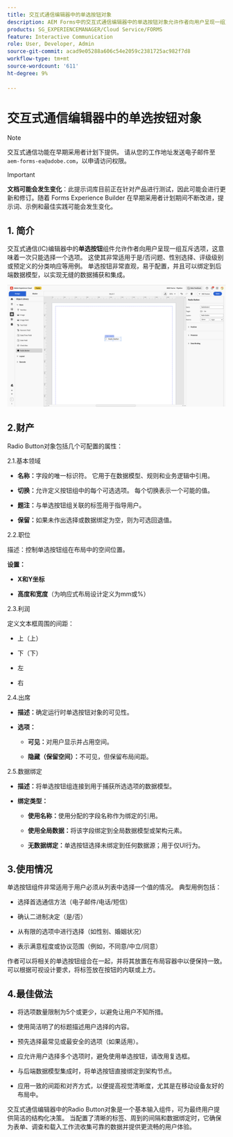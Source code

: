 ```yaml
---
title: 交互式通信编辑器中的单选按钮对象
description: AEM Forms中的交互式通信编辑器中的单选按钮对象允许作者向用户呈现一组互斥选项，这意味着一次只能选择一个选项。
products: SG_EXPERIENCEMANAGER/Cloud Service/FORMS
feature: Interactive Communication
role: User, Developer, Admin
source-git-commit: acad9e05288a606c54e2059c2381725ac982f7d8
workflow-type: tm+mt
source-wordcount: '611'
ht-degree: 9%

---
```



# 交互式通信编辑器中的单选按钮对象

>[!NOTE]
>
> 交互式通信功能在早期采用者计划下提供。 请从您的工作地址发送电子邮件至 `aem-forms-ea@adobe.com`，以申请访问权限。

>[!IMPORTANT]
>
> **文档可能会发生变化**：此提示词库目前正在针对产品进行测试，因此可能会进行更新和修订。随着 Forms Experience Builder 在早期采用者计划期间不断改进，提示词、示例和最佳实践可能会发生变化。

## &#x200B;1. 简介

交互式通信(IC)编辑器中的&#x200B;**单选按钮**组件允许作者向用户呈现一组互斥选项，这意味着一次只能选择一个选项。 这使其非常适用于是/否问题、性别选择、评级级别或预定义的分类响应等用例。
单选按钮非常直观，易于配置，并且可以绑定到后端数据模型，以实现无缝的数据捕获和集成。

![查找IC文档](/help/forms/interactive-communication/assets/radio.png)

## 2.财产

Radio Button对象包括几个可配置的属性：

2.1.基本领域

- **名称：**&#x200B;字段的唯一标识符。 它用于在数据模型、规则和业务逻辑中引用。

- **切换：**&#x200B;允许定义按钮组中的每个可选选项。 每个切换表示一个可能的值。

- **题注：**&#x200B;与单选按钮组关联的标签用于指导用户。

- **保留：**&#x200B;如果未作出选择或数据绑定为空，则为可选回退值。

2.2.职位

描述：控制单选按钮组在布局中的空间位置。

**设置：**

- **X和Y坐标**

- **高度和宽度**（为响应式布局设计定义为mm或%）

2.3.利润

定义文本框周围的间距：

- 上（上）

- 下（下）

- 左

- 右

2.4.出席

- **描述：**&#x200B;确定运行时单选按钮对象的可见性。

- **选项：**

   - **可见：**&#x200B;对用户显示并占用空间。

   - **隐藏（保留空间）：**&#x200B;不可见，但保留布局间距。



2.5.数据绑定

- **描述：**&#x200B;将单选按钮组连接到用于捕获所选选项的数据模型。

- **绑定类型：**

   - **使用名称：**&#x200B;使用分配的字段名称作为绑定的引用。

   - **使用全局数据：**&#x200B;将该字段绑定到全局数据模型或架构元素。

   - **无数据绑定：**&#x200B;单选按钮选择未绑定到任何数据源；用于仅UI行为。

## 3.使用情况

单选按钮组件非常适用于用户必须从列表中选择一个值的情况。 典型用例包括：

- 选择首选通信方法（电子邮件/电话/短信）

- 确认二进制决定（是/否）

- 从有限的选项中进行选择（如性别、婚姻状况）

- 表示满意程度或协议范围（例如，不同意/中立/同意）

作者可以将相关的单选按钮组合在一起，并将其放置在布局容器中以便保持一致。 可以根据可视设计要求，将标签放在按钮的内联或上方。

## 4.最佳做法

- 将选项数量限制为5个或更少，以避免让用户不知所措。

- 使用简洁明了的标题描述用户选择的内容。

- 预先选择最常见或最安全的选项（如果适用）。

- 应允许用户选择多个选项时，避免使用单选按钮，请改用复选框。

- 与后端数据模型集成时，将单选按钮直接绑定到架构节点。

- 应用一致的间距和对齐方式，以便提高视觉清晰度，尤其是在移动设备友好的布局中。

交互式通信编辑器中的Radio Button对象是一个基本输入组件，可为最终用户提供简洁的结构化决策。 当配置了清晰的标签、周到的间隔和数据绑定时，它确保为表单、调查和载入工作流收集可靠的数据并提供更流畅的用户体验。


